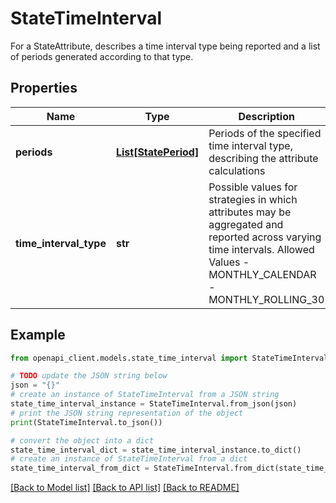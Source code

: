 # StateTimeInterval

For a StateAttribute, describes a time interval type being reported and a list of periods generated according to that type.

## Properties

Name | Type | Description | Notes
------------ | ------------- | ------------- | -------------
**periods** | [**List[StatePeriod]**](StatePeriod.md) | Periods of the specified time interval type, describing the attribute calculations | 
**time_interval_type** | **str** | Possible values for strategies in which attributes may be aggregated and reported across varying time intervals. Allowed Values - MONTHLY_CALENDAR - MONTHLY_ROLLING_30 | [default to 'MONTHLY_CALENDAR']

## Example

```python
from openapi_client.models.state_time_interval import StateTimeInterval

# TODO update the JSON string below
json = "{}"
# create an instance of StateTimeInterval from a JSON string
state_time_interval_instance = StateTimeInterval.from_json(json)
# print the JSON string representation of the object
print(StateTimeInterval.to_json())

# convert the object into a dict
state_time_interval_dict = state_time_interval_instance.to_dict()
# create an instance of StateTimeInterval from a dict
state_time_interval_from_dict = StateTimeInterval.from_dict(state_time_interval_dict)
```
[[Back to Model list]](../README.md#documentation-for-models) [[Back to API list]](../README.md#documentation-for-api-endpoints) [[Back to README]](../README.md)


